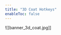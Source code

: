 ```yaml
---
title: "3D Coat Hotkeys"
enableToc: false
---
```

<style> code { color: #FFFFFF; background: #00B8C3; } </style>
![[banner_3d_coat.jpg]]
